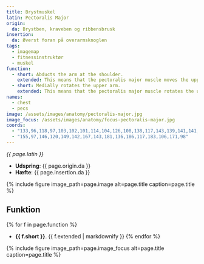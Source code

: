```yaml
---
title: Brystmuskel
latin: Pectoralis Major
origin:
  da: Brystben, kraveben og ribbensbrusk
insertion:
  da: Øverst foran på overarmsknoglen
tags:
  - imagemap
  - fitnessinstruktør
  - muskel
function:
  - short: Abducts the arm at the shoulder.
    extended: This means that the pectoralis major muscle moves the upper arm away from the vertical midline of the body (i.e. the action of raising your arms to the side).
  - short: Medially rotates the upper arm.
    extended: This means that the pectoralis major muscle rotates the upper arm inward around the axis of the bone (i.e. it rotates the upper arm toward the vertical midline of the body).
names:
  - chest
  - pecs
image: /assets/images/anatomy/pectoralis-major.jpg
image_focus: /assets/images/anatomy/focus-pectoralis-major.jpg
coords:
  - "133,96,118,97,103,102,101,114,104,126,108,138,117,143,139,141,141,121"
  - "155,97,146,120,149,142,167,143,181,136,186,117,183,106,171,98"
---
```


_{{ page.latin }}_

- **Udspring**: {{ page.origin.da }}
- **Hæfte**: {{ page.insertion.da }}

{% include figure image_path=page.image alt=page.title caption=page.title %}

## Funktion

{% for f in page.function %}
- **{{ f.short }}**.
  {{ f.extended | markdownify }}
{% endfor %}

{% include figure image_path=page.image_focus alt=page.title caption=page.title %}
